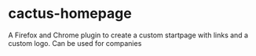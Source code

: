 # cactus-homepage
A Firefox and Chrome plugin to create a custom startpage with links and a custom logo. Can be used for companies
